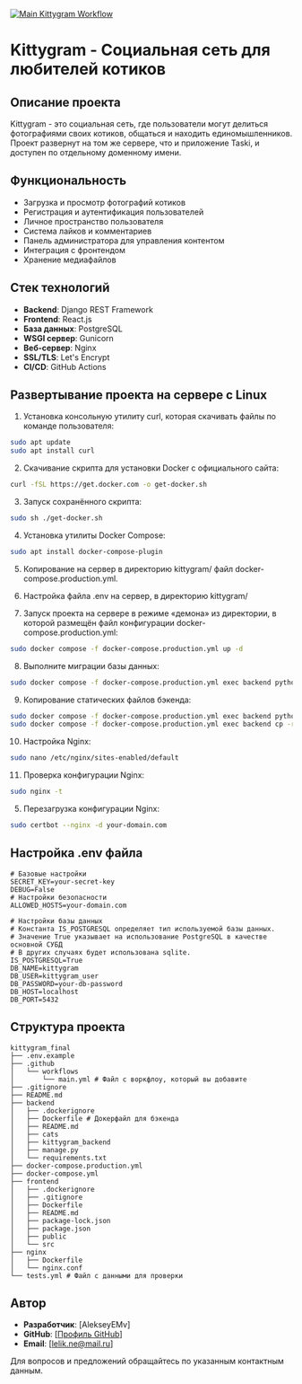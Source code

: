 [![Main Kittygram Workflow](https://github.com/AlekseyEMv/kittygram_final/actions/workflows/main.yml/badge.svg)](https://github.com/AlekseyEMv/kittygram_final/actions/workflows/main.yml)


# Kittygram - Социальная сеть для любителей котиков

## Описание проекта
Kittygram - это социальная сеть, где пользователи могут делиться фотографиями своих котиков, общаться и находить единомышленников. Проект развернут на том же сервере, что и приложение Taski, и доступен по отдельному доменному имени.

## Функциональность
* Загрузка и просмотр фотографий котиков
* Регистрация и аутентификация пользователей
* Личное пространство пользователя
* Система лайков и комментариев
* Панель администратора для управления контентом
* Интеграция с фронтендом
* Хранение медиафайлов

## Стек технологий
* **Backend**: Django REST Framework
* **Frontend**: React.js
* **База данных**: PostgreSQL
* **WSGI сервер**: Gunicorn
* **Веб-сервер**: Nginx
* **SSL/TLS**: Let's Encrypt
* **CI/CD**: GitHub Actions

## Развертывание проекта на сервере c Linux
1. Установка консольную утилиту curl, которая скачивать файлы по команде пользователя:
```bash
sudo apt update
sudo apt install curl
```

2. Скачивание скрипта для установки Docker с официального сайта:
```bash
curl -fSL https://get.docker.com -o get-docker.sh
```

3. Запуск сохранённого скрипта:
```bash
sudo sh ./get-docker.sh
```

4. Установка утилиты Docker Compose:
```bash
sudo apt install docker-compose-plugin
```

5. Копирование на сервер в директорию kittygram/ файл docker-compose.production.yml.

6. Настройка файла .env на сервер, в директорию kittygram/

7. Запуск проекта на сервере в режиме «демона» из директории, в которой размещён файл конфигурации docker-compose.production.yml:
```bash
sudo docker compose -f docker-compose.production.yml up -d
```

8. Выполните миграции базы данных:
```bash
sudo docker compose -f docker-compose.production.yml exec backend python manage.py migrate
```

9. Копирование статических файлов бэкенда:
```bash
sudo docker compose -f docker-compose.production.yml exec backend python manage.py collectstatic
sudo docker compose -f docker-compose.production.yml exec backend cp -r /app/collected_static/. /backend_static/static/
```

10. Настройка Nginx:
```bash
sudo nano /etc/nginx/sites-enabled/default
```

11. Проверка конфигурации Nginx:
```bash
sudo nginx -t
```

5. Перезагрузка конфигурации Nginx:
```bash
sudo certbot --nginx -d your-domain.com
```

## Настройка .env файла
```
# Базовые настройки
SECRET_KEY=your-secret-key
DEBUG=False
# Настройки безопасности
ALLOWED_HOSTS=your-domain.com

# Настройки базы данных
# Константа IS_POSTGRESQL определяет тип используемой базы данных.
# Значение True указывает на использование PostgreSQL в качестве основной СУБД
# В других случаях будет использована sqlite.
IS_POSTGRESQL=True
DB_NAME=kittygram
DB_USER=kittygram_user
DB_PASSWORD=your-db-password
DB_HOST=localhost
DB_PORT=5432

```

## Структура проекта
```
kittygram_final
├── .env.example
├── .github
│   └── workflows
│       └── main.yml # Файл с воркфлоу, который вы добавите
├── .gitignore
├── README.md
├── backend
│   ├── .dockerignore
│   ├── Dockerfile # Докерфайл для бэкенда
│   ├── README.md
│   ├── cats
│   ├── kittygram_backend
│   ├── manage.py
│   └── requirements.txt
├── docker-compose.production.yml
├── docker-compose.yml
├── frontend
│   ├── .dockerignore
│   ├── .gitignore
│   ├── Dockerfile
│   ├── README.md
│   ├── package-lock.json
│   ├── package.json
│   ├── public
│   └── src
├── nginx
│   ├── Dockerfile
│   └── nginx.conf
└── tests.yml # Файл с данными для проверки
```

## Автор
* **Разработчик**: [AlekseyEMv]
* **GitHub**: [[Профиль GitHub](https://github.com/AlekseyEMv)]
* **Email**: [lelik.ne@mail.ru]

Для вопросов и предложений обращайтесь по указанным контактным данным.